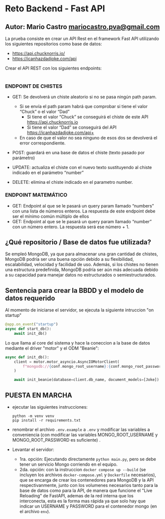 # Reto Backend - Fast API
## Autor: Mario Castro <mariocastro.pva@gmail.com>

La prueba consiste en crear un API Rest en el framework Fast API utilizando
los siguientes repositorios como base de datos:
<br>
- https://api.chucknorris.io/
- https://icanhazdadjoke.com/api

Crear el API REST con los siguientes endpoints:
<br>
<br>
### ENDPOINT DE CHISTES

- GET: Se devolverá un chiste aleatorio si no se pasa ningún path param.<br>
    - Si se envía el path param habrá que comprobar si tiene el valor “Chuck” o el valor “Dad”
        - Si tiene el valor “Chuck” se conseguirá el chiste de este API https://api.chucknorris.io
        - Si tiene el valor “Dad” se conseguirá del API https://icanhazdadjoke.com/api+
    - En caso de que el valor no sea ninguno de esos dos se devolverá el error correspondiente.

- POST: guardará en una base de datos el chiste (texto pasado por parámetro)

- UPDATE: actualiza el chiste con el nuevo texto sustituyendo al chiste indicado en el parámetro “number”

- DELETE: elimina el chiste indicado en el parametro number.

### ENDPOINT MATEMÁTICO
- GET: Endpoint al que se le pasará un query param llamado “numbers” con una lista de números enteros. La respuesta de este
endpoint debe ser el mínimo común múltiplo de ellos
- GET: Endpoint al que se le pasará un query param llamado “number” con un número entero. La respuesta será ese número + 1.

## ¿Qué repositorio / Base de datos fue utilizada?
Se empleó MongoDB, ya que para almacenar una gran cantidad de chistes, MongoDB podría ser una buena opción debido a su flexibilidad, escalabilidad, velocidad y facilidad de uso. Además, si los chistes no tienen una estructura predefinida, MongoDB podría ser aún más adecuada debido a su capacidad para manejar datos no estructurados o semiestructurados.

## Sentencia para crear la BBDD y el modelo de datos requerido
Al momento de iniciarse el servidor, se ejecuta la siguiente intruccion "on startup"
```python
@app.on_event("startup")
async def start_db():
    await init_db()
```
Lo que llama al core del sistema y hace la coneccion a la base de datos mediante el driver "motor" y el ODM "Beanie":

```python
async def init_db():
    client = motor.motor_asyncio.AsyncIOMotorClient(
        f"mongodb://{conf.mongo_root_username}:{conf.mongo_root_password}@{conf.mongo_db_host}:{conf.mongo_db_port}"
    )

    await init_beanie(database=client.db_name, document_models=[Joke])
```

## PUESTA EN MARCHA
- ejecutar las siguientes instrucciones:
    ```
    python -m venv venv
    pip install -r requirements.txt
    ```
- renombrar el archivo `.env.example` a `.env` y modificar las variables a conveniencia (con modificar las variables MONGO_ROOT_USERNAME y MONGO_ROOT_PASSWORD es suficiente) .

- Levantar el servidor:
    - 1ra. opción: Ejecutando directamente `python main.py`, pero se debe tener un servicio Mongo corriendo en el equipo.
    - 2da. opción: con la instruccion `docker compose up --build` (se incluyen los archivos `docker-compose.yml` y `Dockerfile` necesarios), que se encarga de crear los contenedores para MongoDB y la API respectivanmente, junto con los volumenes necesarios tanto para la base de datos como para la API, de manera que funcione el "Live Reloading" de FastAPI, ademas de la red interna que los interconecta, esta es la forma mas rápida ya que solo hay que indicar un USERNAME y PASSWORD para el contenedor mongo (en el archivo `env`).  